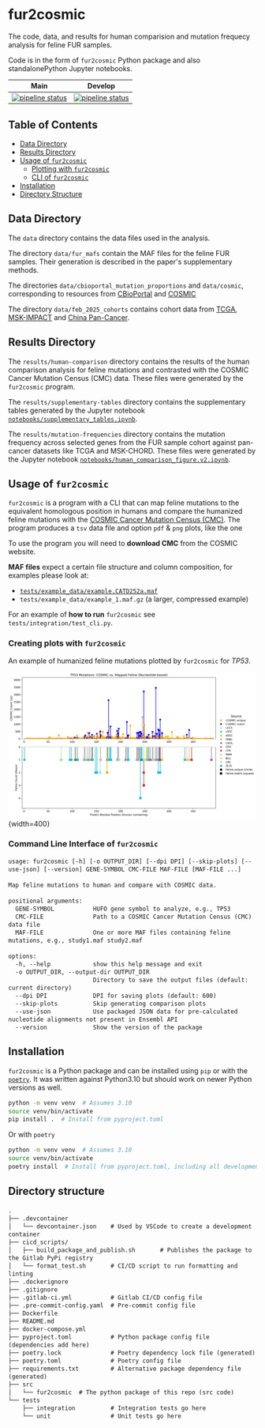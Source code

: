 # fur2cosmic

The code, data, and results for human comparision and mutation frequecy analysis for feline FUR samples.

Code is in the form of `fur2cosmic` Python package and also standalonePython Jupyter notebooks.

|                         Main                         |                         Develop                          |
| :----------------------------------------------------: | :------------------------------------------------------: |
| [![pipeline status][main-pipe-badge]][main-branch] | [![pipeline status][develop-pipe-badge]][develop-branch] |

[main-pipe-badge]: https://gitlab.internal.sanger.ac.uk/DERMATLAS/fur/fur_to_cosmic/badges/main/pipeline.svg
[main-branch]: https://gitlab.internal.sanger.ac.uk/DERMATLAS/fur/fur_to_cosmic/-/commits/main
[develop-pipe-badge]: https://gitlab.internal.sanger.ac.uk/DERMATLAS/fur/fur_to_cosmic/badges/develop/pipeline.svg
[develop-branch]: https://gitlab.internal.sanger.ac.uk/DERMATLAS/fur/fur_to_cosmic/-/commits/develop


## Table of Contents
- [Data Directory](#data-directory)
- [Results Directory](#results-directory)
- [Usage of `fur2cosmic`](#usage-of-fur2cosmic)
  - [Plotting with `fur2cosmic`](#creating-plots-with-fur2cosmic)
  - [CLI of `fur2cosmic`](#command-line-interface-of-fur2cosmic)
- [Installation](#installation)
- [Directory Structure](#directory-structure)

## Data Directory
The `data` directory contains the data files used in the analysis.

The directory `data/fur_mafs` contain the MAF files for the feline FUR samples. Their generation is described in the
paper's supplementary methods.

The directories `data/cbioportal_mutation_proportions` and `data/cosmic`, corresponding to
resources from [CBioPortal](https://www.cbioportal.org/) and [COSMIC](https://cancer.sanger.ac.uk/cosmic)

The directory `data/feb_2025_cohorts` contains cohort data from [TCGA](https://doi.org/10.1038/s41586-020-1969-6), [MSK-IMPACT](https://doi.org/10.1038/nm.4333) and [China Pan-Cancer](https://doi.org/10.1038/s41467-022-31780-9).

## Results Directory
The `results/human-comparison` directory contains the results of the human comparison
analysis for feline mutations and contrasted with the COSMIC Cancer Mutation
Census (CMC) data. These files were generated by the `fur2cosmic` program.

The `results/supplementary-tables` directory contains the supplementary tables
generated by the Jupyter notebook [`notebooks/supplementary_tables.ipynb`](notebooks/supplementary_tables.ipynb).

The `results/mutation-frequencies` directory contains the mutation frequency
across selected genes from the FUR sample cohort against pan-cancer datasets
like TCGA and MSK-CHORD. These files were generated by the Jupyter notebook
[`notebooks/human_comparison_figure.v2.ipynb`](notebooks/human_comparison_figure.v2.ipynb).

## Usage of `fur2cosmic`

`fur2cosmic` is a program with a CLI that can map feline mutations to the
equivalent homologous position in humans and compare the humanized feline
mutations with the [COSMIC Cancer Mutation Census (CMC)](https://cancer.sanger.ac.uk/cmc/home). The
program produces a `tsv` data file and option `pdf` & `png` plots, like the one

To use the program you will need to **download CMC** from the COSMIC website.

**MAF files** expect a certain file structure and column composition, for examples please look at:
  - [`tests/example_data/example.CATD252a.maf`](tests/example_data/example.CATD252a.maf)
  - `tests/example_data/example_1.maf.gz` (a larger, compressed example)

For an example of **how to run** `fur2cosmic` see `tests/integration/test_cli.py`.

### Creating plots with `fur2cosmic`

An example of humanized feline mutations plotted by `fur2cosmic` for *TP53*.

![An example of a plot rendered by fur2cosmic](tests/example_data/example.TP53.fur2cosmic.png){width=400}

### Command Line Interface of `fur2cosmic`

```
usage: fur2cosmic [-h] [-o OUTPUT_DIR] [--dpi DPI] [--skip-plots] [--use-json] [--version] GENE-SYMBOL CMC-FILE MAF-FILE [MAF-FILE ...]

Map feline mutations to human and compare with COSMIC data.

positional arguments:
  GENE-SYMBOL           HUFO gene symbol to analyze, e.g., TP53
  CMC-FILE              Path to a COSMIC Cancer Mutation Census (CMC) data file
  MAF-FILE              One or more MAF files containing feline mutations, e.g., study1.maf study2.maf

options:
  -h, --help            show this help message and exit
  -o OUTPUT_DIR, --output-dir OUTPUT_DIR
                        Directory to save the output files (default: current directory)
  --dpi DPI             DPI for saving plots (default: 600)
  --skip-plots          Skip generating comparison plots
  --use-json            Use packaged JSON data for pre-calculated nucleotide alignments not present in Ensembl API
  --version             Show the version of the package
  ```

## Installation

`fur2cosmic` is a Python package and can be installed using `pip` or with the
[`poetry`](https://python-poetry.org/docs/). It was written against Python3.10
but should work on newer Python versions as well.

```bash
python -m venv venv  # Assumes 3.10
source venv/bin/activate
pip install .  # Install from pyproject.toml
```

Or with `poetry`
```bash
python -m venv venv  # Assumes 3.10
source venv/bin/activate
poetry install  # Install from pyproject.toml, including all development dependencies
```

## Directory structure

```
.
├── .devcontainer
│   └── devcontainer.json    # Used by VSCode to create a development container
├── cicd_scripts/
│   ├── build_package_and_publish.sh       # Publishes the package to the Gitlab PyPi registry
│   └── format_test.sh       # CI/CD script to run formatting and linting
├── .dockerignore
├── .gitignore
├── .gitlab-ci.yml           # Gitlab CI/CD config file
├── .pre-commit-config.yaml  # Pre-commit config file
├── Dockerfile
├── README.md
├── docker-compose.yml
├── pyproject.toml           # Python package config file (dependencies add here)
├── poetry.lock              # Poetry dependency lock file (generated)
├── poetry.toml              # Poetry config file
├── requirements.txt         # Alternative package dependency file (generated)
├── src
│   └── fur2cosmic  # The python package of this repo (src code)
└── tests
    ├── integration          # Integration tests go here
    └── unit                 # Unit tests go here
```
